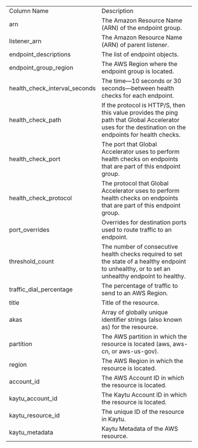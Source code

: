 <table>
	<tr><td>Column Name</td><td>Description</td></tr>
	<tr><td>arn</td><td>The Amazon Resource Name (ARN) of the endpoint group.</td></tr>
	<tr><td>listener_arn</td><td>The Amazon Resource Name (ARN) of parent listener.</td></tr>
	<tr><td>endpoint_descriptions</td><td>The list of endpoint objects.</td></tr>
	<tr><td>endpoint_group_region</td><td>The AWS Region where the endpoint group is located.</td></tr>
	<tr><td>health_check_interval_seconds</td><td>The time—10 seconds or 30 seconds—between health checks for each endpoint.</td></tr>
	<tr><td>health_check_path</td><td>If the protocol is HTTP/S, then this value provides the ping path that Global Accelerator uses for the destination on the endpoints for health checks.</td></tr>
	<tr><td>health_check_port</td><td>The port that Global Accelerator uses to perform health checks on endpoints that are part of this endpoint group.</td></tr>
	<tr><td>health_check_protocol</td><td>The protocol that Global Accelerator uses to perform health checks on endpoints that are part of this endpoint group.</td></tr>
	<tr><td>port_overrides</td><td>Overrides for destination ports used to route traffic to an endpoint.</td></tr>
	<tr><td>threshold_count</td><td>The number of consecutive health checks required to set the state of a healthy endpoint to unhealthy, or to set an unhealthy endpoint to healthy.</td></tr>
	<tr><td>traffic_dial_percentage</td><td>The percentage of traffic to send to an AWS Region.</td></tr>
	<tr><td>title</td><td>Title of the resource.</td></tr>
	<tr><td>akas</td><td>Array of globally unique identifier strings (also known as) for the resource.</td></tr>
	<tr><td>partition</td><td>The AWS partition in which the resource is located (aws, aws-cn, or aws-us-gov).</td></tr>
	<tr><td>region</td><td>The AWS Region in which the resource is located.</td></tr>
	<tr><td>account_id</td><td>The AWS Account ID in which the resource is located.</td></tr>
	<tr><td>kaytu_account_id</td><td>The Kaytu Account ID in which the resource is located.</td></tr>
	<tr><td>kaytu_resource_id</td><td>The unique ID of the resource in Kaytu.</td></tr>
	<tr><td>kaytu_metadata</td><td>Kaytu Metadata of the AWS resource.</td></tr>
</table>